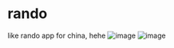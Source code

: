 rando
=====

like rando app for china, hehe
![image](https://github.com/Jonear/rando/master/Screen_Shot1.png)
![image](https://github.com/Jonear/rando/master/Screen_Shot2.png)
